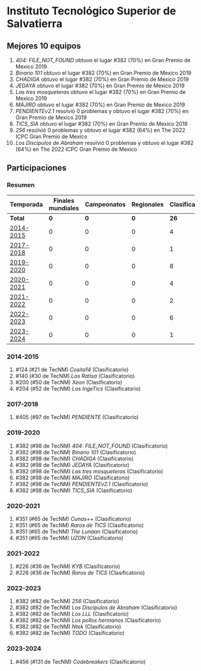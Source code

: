 ---
---

# Instituto Tecnológico Superior de Salvatierra

## Mejores 10 equipos

1. _404: FILE_NOT_FOUND_ obtuvo el lugar #382 (70%) en Gran Premio de Mexico 2019
1. _Binario 101_ obtuvo el lugar #382 (70%) en Gran Premio de Mexico 2019
1. _CHADIGA_ obtuvo el lugar #382 (70%) en Gran Premio de Mexico 2019
1. _JEDAYA_ obtuvo el lugar #382 (70%) en Gran Premio de Mexico 2019
1. _Las tres mosqueteras_ obtuvo el lugar #382 (70%) en Gran Premio de Mexico 2019
1. _MAJIRO_ obtuvo el lugar #382 (70%) en Gran Premio de Mexico 2019
1. _PENDIENTEv2.1_ resolvió 0 problemas y obtuvo el lugar #382 (70%) en Gran Premio de Mexico 2019
1. _TICS_SIA_ obtuvo el lugar #382 (70%) en Gran Premio de Mexico 2019
1. _256_ resolvió 0 problemas y obtuvo el lugar #382 (64%) en The 2022 ICPC Gran Premio de Mexico
1. _Los Discipulos de Abraham_ resolvió 0 problemas y obtuvo el lugar #382 (64%) en The 2022 ICPC Gran Premio de Mexico

## Participaciones

### Resumen

| Temporada | Finales mundiales | Campeonatos | Regionales | Clasificatorios | Equipos |
| --- | --- | --- | --- | --- | --- |
| **Total** | **0** | **0** | **0** | **26** | **26** |
| [2014-2015](#2014-2015) | 0 | 0 | 0 | 4 | 4 |
| [2017-2018](#2017-2018) | 0 | 0 | 0 | 1 | 1 |
| [2019-2020](#2019-2020) | 0 | 0 | 0 | 8 | 8 |
| [2020-2021](#2020-2021) | 0 | 0 | 0 | 4 | 4 |
| [2021-2022](#2021-2022) | 0 | 0 | 0 | 2 | 2 |
| [2022-2023](#2022-2023) | 0 | 0 | 0 | 6 | 6 |
| [2023-2024](#2023-2024) | 0 | 0 | 0 | 1 | 1 |

### 2014-2015

1. #124 (#21 de TecNM) _Cosita14_ (Clasificatorio)
1. #140 (#30 de TecNM) _Los Ratisa_ (Clasificatorio)
1. #200 (#50 de TecNM) _Xeon_ (Clasificatorio)
1. #204 (#52 de TecNM) _Los IngeTics_ (Clasificatorio)

### 2017-2018

1. #405 (#97 de TecNM) _PENDIENTE_ (Clasificatorio)

### 2019-2020

1. #382 (#98 de TecNM) _404: FILE_NOT_FOUND_ (Clasificatorio)
1. #382 (#98 de TecNM) _Binario 101_ (Clasificatorio)
1. #382 (#98 de TecNM) _CHADIGA_ (Clasificatorio)
1. #382 (#98 de TecNM) _JEDAYA_ (Clasificatorio)
1. #382 (#98 de TecNM) _Las tres mosqueteras_ (Clasificatorio)
1. #382 (#98 de TecNM) _MAJIRO_ (Clasificatorio)
1. #382 (#98 de TecNM) _PENDIENTEv2.1_ (Clasificatorio)
1. #382 (#98 de TecNM) _TICS_SIA_ (Clasificatorio)

### 2020-2021

1. #351 (#65 de TecNM) _Cunas++_ (Clasificatorio)
1. #351 (#65 de TecNM) _Raros de TICS_ (Clasificatorio)
1. #351 (#65 de TecNM) _The Lunaan_ (Clasificatorio)
1. #351 (#65 de TecNM) _UZON_ (Clasificatorio)

### 2021-2022

1. #226 (#36 de TecNM) _KYB_ (Clasificatorio)
1. #226 (#36 de TecNM) _Raros de TICS_ (Clasificatorio)

### 2022-2023

1. #382 (#82 de TecNM) _256_ (Clasificatorio)
1. #382 (#82 de TecNM) _Los Discipulos de Abraham_ (Clasificatorio)
1. #382 (#82 de TecNM) _Los LLL_ (Clasificatorio)
1. #382 (#82 de TecNM) _Los pollos hermanos_ (Clasificatorio)
1. #382 (#82 de TecNM) _Ntek_ (Clasificatorio)
1. #382 (#82 de TecNM) _TODO_ (Clasificatorio)

### 2023-2024

1. #456 (#131 de TecNM) _Codebreakers_ (Clasificatorio)



